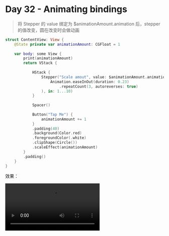 # Day 32 - Animating bindings

> 将 Stepper 的 value 绑定为 $animationAmount.animation 后，stepper 的值改变，圆在改变时会做动画



```swift
struct ContentView: View {
    @State private var animationAmount: CGFloat = 1
    
    var body: some View {
        print(animationAmount)
        return VStack {
            
            HStack {
                Stepper("Scale amout", value: $animationAmount.animation(
                    Animation.easeInOut(duration: 0.23)
                        .repeatCount(3, autoreverses: true)
                ), in: 1...10)
            }
            
            Spacer()
            
            Button("Tap Me") {
                animationAmount += 1
            }
            .padding(40)
            .background(Color.red)
            .foregroundColor(.white)
            .clipShape(Circle())
            .scaleEffect(animationAmount)
        }
        .padding()
    }
}
```

效果：

<video src="/Users/bugaco/Desktop/Screen Recording 2020-09-11 at 9.23.23 AM.mov"></video>

